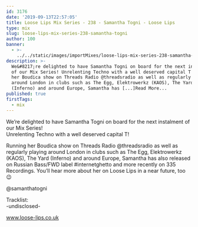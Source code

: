 ```yaml
---
id: 3176
date: '2019-09-13T22:57:05'
title: Loose Lips Mix Series - 238 - Samantha Togni - Loose Lips
type: mix
slug: loose-lips-mix-series-238-samantha-togni
author: 100
banner:
  - >-
    ../../static/images/importMixes/loose-lips-mix-series-238-samantha-togni/image3176.jpeg
description: >-
  We&#8217;re delighted to have Samantha Togni on board for the next instalment
  of our Mix Series! Unrelenting Techno with a well deserved capital T! Running
  her Boudica show on Threads Radio @threadsradio as well as regularly playing
  around London in clubs such as The Egg, Elektrowerkz (KAOS), The Yard
  (Inferno) and around Europe, Samantha has [...]Read More...
published: true
firstTags:
  - mix
---
```

We’re delighted to have Samantha Togni on board for the next instalment of our Mix Series!  
Unrelenting Techno with a well deserved capital T!

Running her Boudica show on Threads Radio @threadsradio as well as regularly playing around London in clubs such as The Egg, Elektrowerkz (KAOS), The Yard (Inferno) and around Europe, Samantha has also released on Russian Bass/FWD label #internetghetto and more recently on 335 Recordings. You’ll hear more about her on Loose Lips in a near future, too 😉

@samanthatogni

Tracklist:  
\-undisclosed-

www.loose-lips.co.uk